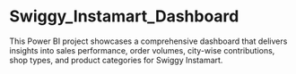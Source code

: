 # Swiggy_Instamart_Dashboard
This Power BI project showcases a comprehensive dashboard that delivers insights into sales performance, order volumes, city-wise contributions, shop types, and product categories for Swiggy Instamart.
